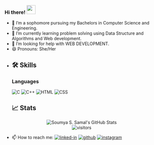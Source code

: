 ### Hi there! <img src="https://media.giphy.com/media/hvRJCLFzcasrR4ia7z/giphy.gif" width="29px">

- 🔭 I’m a sophomore pursuing my Bachelors in Computer Science and Engineering.
- 🌱 I’m currently learning problem solving using Data Structure and Algorithms and Web development.
- 🤔 I’m looking for help with WEB DEVELOPMENT.
-  😄 Pronouns: She/Her
  <!--- 👯 I’m looking to collaborate on WEB DEVELOPMENT.-->
- ## 🛠️ Skills

  ### Languages

  ![C](https://img.shields.io/badge/C-3776AB?style=for-the-badge&logo=python&logoColor=white)
  ![C++](https://img.shields.io/badge/C++-323330?style=for-the-badge&logo=javascript&logoColor=F7DF1E)
  ![HTML](https://img.shields.io/badge/HTML-3178C6?style=for-the-badge&logo=typescript&logoColor=white)
  ![CSS](https://img.shields.io/badge/CSS-28B6F6?style=for-the-badge&logo=dart&logoColor=white)


  ## 📈 Stats

<div align="center">
<img src="https://github-readme-stats.vercel.app/api?username=soumy47&show_icons=true&hide_border=true" alt="Soumya S. Samal's GitHub Stats">
</div>

<div align="center">
<img src="https://visitor-badge.laobi.icu/badge?page_id=soumy47.soumy47" alt="visitors">
</div>


- 📫 How to reach me:
[![linked-in](https://img.shields.io/badge/Linked_In-0077B5?style=for-the-badge&logo=LinkedIn&logoColor=white)](https://www.linkedin.com/in/soumya-s-samal-71973019a/)
[![github](https://img.shields.io/badge/GitHub-000000?style=for-the-badge&logo=GitHub&logoColor=white)](https://github.com/soumy47)
[![instagram](https://img.shields.io/badge/Instagram-E4405F?style=for-the-badge&logo=instagram&logoColor=white)](https://www.instagram.com/)

